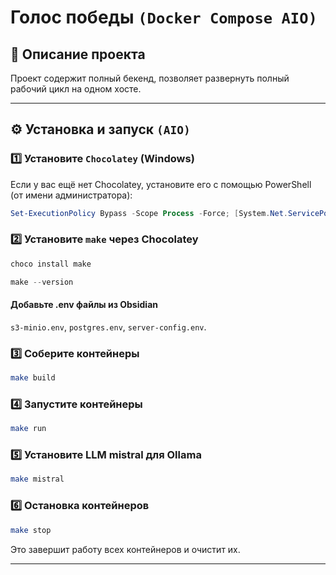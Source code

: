 # Голос победы `(Docker Compose AIO)`

## 📌 Описание проекта
Проект содержит полный бекенд, позволяет развернуть полный рабочий цикл на одном хосте.

---

## ⚙️ Установка и запуск `(AIO)`

### 1️⃣ Установите `Chocolatey` (Windows)
Если у вас ещё нет Chocolatey, установите его с помощью PowerShell (от имени администратора):

```powershell
Set-ExecutionPolicy Bypass -Scope Process -Force; [System.Net.ServicePointManager]::SecurityProtocol = [System.Net.ServicePointManager]::SecurityProtocol -bor 3072; iex ((New-Object System.Net.WebClient).DownloadString('https://community.chocolatey.org/install.ps1'))
```
### 2️⃣ Установите `make` через Chocolatey

```powershell
choco install make
```
```powershell
make --version
```

#### Добавьте .env файлы из Obsidian
`s3-minio.env`, `postgres.env`, `server-config.env`.

### 3️⃣ Соберите контейнеры

```bash
make build
```
### 4️⃣ Запустите контейнеры

```bash
make run
```
### 5️⃣ Установите LLM mistral для Ollama
```bash
make mistral
```

### 6️⃣ Остановка контейнеров
```bash
make stop
```
Это завершит работу всех контейнеров и очистит их.

---
